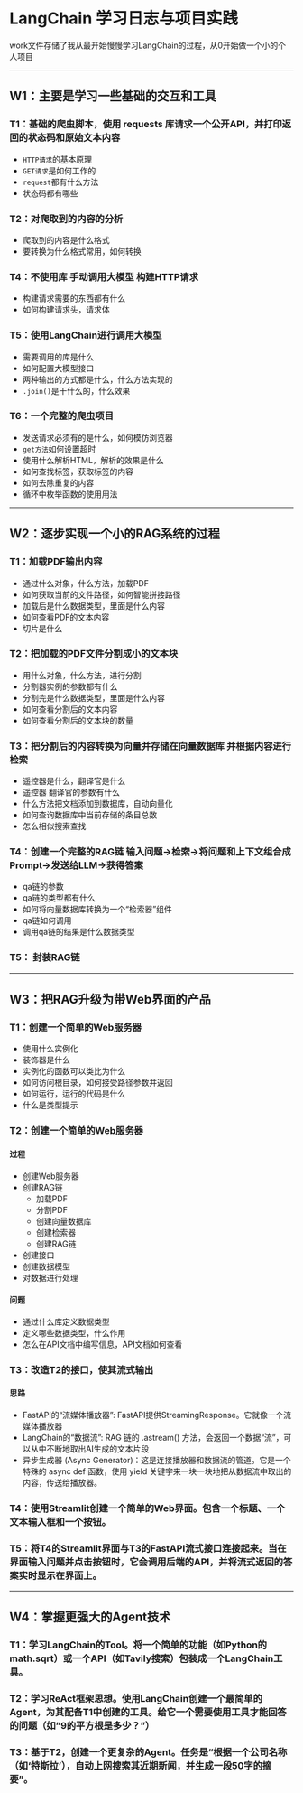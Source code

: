 # LangChain 学习日志与项目实践

work文件存储了我从最开始慢慢学习LangChain的过程，从0开始做一个小的个人项目

---

## W1：主要是学习一些基础的交互和工具

### T1：基础的爬虫脚本，使用 requests 库请求一个公开API，并打印返回的状态码和原始文本内容
  - `HTTP请求`的基本原理  
  - `GET请求`是如何工作的
  - `request`都有什么方法
  - 状态码都有哪些

### T2：对爬取到的内容的分析
- 爬取到的内容是什么格式
- 要转换为什么格式常用，如何转换

### T4：不使用库 手动调用大模型  构建HTTP请求
- 构建请求需要的东西都有什么
- 如何构建请求头，请求体

### T5：使用LangChain进行调用大模型
- 需要调用的库是什么
- 如何配置大模型接口
- 两种输出的方式都是什么，什么方法实现的
- `.join()`是干什么的，什么效果

### T6：一个完整的爬虫项目  
- 发送请求必须有的是什么，如何模仿浏览器
- `get方法`如何设置超时
- 使用什么解析HTML，解析的效果是什么
- 如何查找标签，获取标签的内容
- 如何去除重复的内容
- 循环中枚举函数的使用用法
---

## W2：逐步实现一个小的RAG系统的过程

### T1：加载PDF输出内容
- 通过什么对象，什么方法，加载PDF
- 如何获取当前的文件路径，如何智能拼接路径
- 加载后是什么数据类型，里面是什么内容
- 如何查看PDF的文本内容
- 切片是什么

### T2：把加载的PDF文件分割成小的文本块
- 用什么对象，什么方法，进行分割
- 分割器实例的参数都有什么
- 分割完是什么数据类型，里面是什么内容
- 如何查看分割后的文本内容
- 如何查看分割后的文本块的数量

### T3：把分割后的内容转换为向量并存储在向量数据库  并根据内容进行检索
- 遥控器是什么，翻译官是什么
- 遥控器 翻译官的参数有什么
- 什么方法把文档添加到数据库，自动向量化
- 如何查询数据库中当前存储的条目总数
- 怎么相似搜索查找

### T4：创建一个完整的RAG链  输入问题->检索->将问题和上下文组合成Prompt->发送给LLM->获得答案
- qa链的参数
- qa链的类型都有什么
- 如何将向量数据库转换为一个“检索器”组件
- qa链如何调用
- 调用qa链的结果是什么数据类型  

### T5： 封装RAG链

---

## W3：把RAG升级为带Web界面的产品

### T1：创建一个简单的Web服务器
- 使用什么实例化
- 装饰器是什么
- 实例化的函数可以类比为什么
- 如何访问根目录，如何接受路径参数并返回
- 如何运行，运行的代码是什么
- 什么是类型提示

### T2：创建一个简单的Web服务器
#### 过程
- 创建Web服务器
- 创建RAG链
  - 加载PDF
  - 分割PDF
  - 创建向量数据库
  - 创建检索器
  - 创建RAG链
- 创建接口
- 创建数据模型
- 对数据进行处理

#### 问题
- 通过什么库定义数据类型
- 定义哪些数据类型，什么作用
- 怎么在API文档中编写信息，API文档如何查看

### T3：改造T2的接口，使其流式输出
#### 思路
- FastAPI的“流媒体播放器”: FastAPI提供StreamingResponse。它就像一个流媒体播放器
- LangChain的“数据流”: RAG 链的 .astream() 方法，会返回一个数据“流”，可以从中不断地取出AI生成的文本片段
- 异步生成器 (Async Generator)：这是连接播放器和数据流的管道。它是一个特殊的 async def 函数，使用 yield 关键字来一块一块地把从数据流中取出的内容，传送给播放器。
### T4：使用Streamlit创建一个简单的Web界面。包含一个标题、一个文本输入框和一个按钮。
### T5：将T4的Streamlit界面与T3的FastAPI流式接口连接起来。当在界面输入问题并点击按钮时，它会调用后端的API，并将流式返回的答案实时显示在界面上。

---

## W4：掌握更强大的Agent技术
### T1：学习LangChain的Tool。将一个简单的功能（如Python的math.sqrt）或一个API（如Tavily搜索）包装成一个LangChain工具。
### T2：学习ReAct框架思想。使用LangChain创建一个最简单的Agent，为其配备T1中创建的工具。给它一个需要使用工具才能回答的问题（如“9的平方根是多少？”）
### T3：基于T2，创建一个更复杂的Agent。任务是“根据一个公司名称（如‘特斯拉’），自动上网搜索其近期新闻，并生成一段50字的摘要”。



